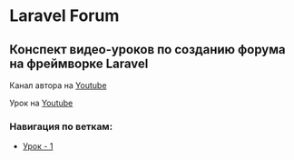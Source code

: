 # Laravel Forum

## Конспект видео-уроков по созданию форума на фреймворке Laravel
Канал автора на [Youtube](https://www.youtube.com/channel/UCjUvIf50gEtUqxwewsZTgTw)

Урок на [Youtube](https://www.youtube.com/watch?v=UjtTHMODB00)

### Навигация по веткам:
* [Урок - 1](https://github.com/honeydev/laravel-forum-lessons/tree/lesson%231)
